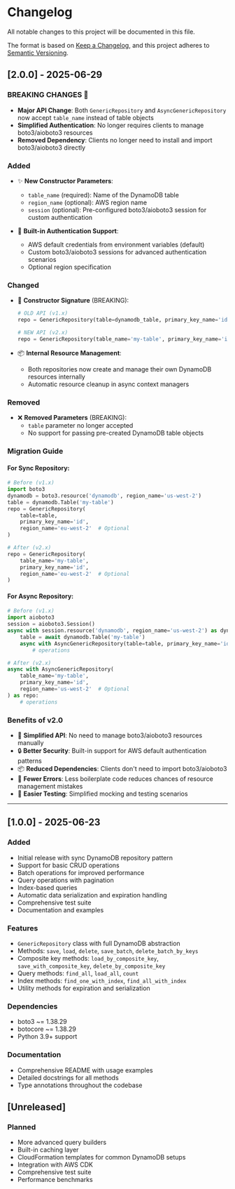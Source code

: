 # Changelog

All notable changes to this project will be documented in this file.

The format is based on [Keep a Changelog](https://keepachangelog.com/en/1.0.0/),
and this project adheres to [Semantic Versioning](https://semver.org/spec/v2.0.0.html).

## [2.0.0] - 2025-06-29

### BREAKING CHANGES 🚨

- **Major API Change**: Both `GenericRepository` and `AsyncGenericRepository` now accept `table_name` instead of table objects
- **Simplified Authentication**: No longer requires clients to manage boto3/aioboto3 resources
- **Removed Dependency**: Clients no longer need to install and import boto3/aioboto3 directly

### Added

- ✨ **New Constructor Parameters**:
  - `table_name` (required): Name of the DynamoDB table
  - `region_name` (optional): AWS region name
  - `session` (optional): Pre-configured boto3/aioboto3 session for custom authentication
  
- 🔐 **Built-in Authentication Support**:
  - AWS default credentials from environment variables (default)
  - Custom boto3/aioboto3 sessions for advanced authentication scenarios
  - Optional region specification

### Changed

- 🔧 **Constructor Signature** (BREAKING):
  ```python
  # OLD API (v1.x)
  repo = GenericRepository(table=dynamodb_table, primary_key_name='id')
  
  # NEW API (v2.x)
  repo = GenericRepository(table_name='my-table', primary_key_name='id', region_name='us-west-2')
  ```

- 📦 **Internal Resource Management**: 
  - Both repositories now create and manage their own DynamoDB resources internally
  - Automatic resource cleanup in async context managers

### Removed

- ❌ **Removed Parameters** (BREAKING):
  - `table` parameter no longer accepted
  - No support for passing pre-created DynamoDB table objects

### Migration Guide

#### For Sync Repository:
```python
# Before (v1.x)
import boto3
dynamodb = boto3.resource('dynamodb', region_name='us-west-2')
table = dynamodb.Table('my-table')
repo = GenericRepository(
    table=table,
    primary_key_name='id',
    region_name='eu-west-2'  # Optional
)

# After (v2.x)
repo = GenericRepository(
    table_name='my-table',
    primary_key_name='id',
    region_name='eu-west-2'  # Optional
)
```

#### For Async Repository:
```python
# Before (v1.x)
import aioboto3
session = aioboto3.Session()
async with session.resource('dynamodb', region_name='us-west-2') as dynamodb:
    table = await dynamodb.Table('my-table')
    async with AsyncGenericRepository(table=table, primary_key_name='id') as repo:
        # operations

# After (v2.x)
async with AsyncGenericRepository(
    table_name='my-table',
    primary_key_name='id',
    region_name='us-west-2'  # Optional
) as repo:
    # operations
```

### Benefits of v2.0

- 🎯 **Simplified API**: No need to manage boto3/aioboto3 resources manually
- 🔒 **Better Security**: Built-in support for AWS default authentication patterns
- 📦 **Reduced Dependencies**: Clients don't need to import boto3/aioboto3
- 🐛 **Fewer Errors**: Less boilerplate code reduces chances of resource management mistakes
- 🚀 **Easier Testing**: Simplified mocking and testing scenarios

---

## [1.0.0] - 2025-06-23

### Added
- Initial release with sync DynamoDB repository pattern
- Support for basic CRUD operations
- Batch operations for improved performance
- Query operations with pagination
- Index-based queries
- Automatic data serialization and expiration handling
- Comprehensive test suite
- Documentation and examples

### Features
- `GenericRepository` class with full DynamoDB abstraction
- Methods: `save`, `load`, `delete`, `save_batch`, `delete_batch_by_keys`
- Composite key methods: `load_by_composite_key`, `save_with_composite_key`, `delete_by_composite_key`
- Query methods: `find_all`, `load_all`, `count`
- Index methods: `find_one_with_index`, `find_all_with_index`
- Utility methods for expiration and serialization

### Dependencies
- boto3 ~= 1.38.29
- botocore ~= 1.38.29
- Python 3.9+ support

### Documentation
- Comprehensive README with usage examples
- Detailed docstrings for all methods
- Type annotations throughout the codebase

## [Unreleased]

### Planned
- More advanced query builders
- Built-in caching layer
- CloudFormation templates for common DynamoDB setups
- Integration with AWS CDK
- Comprehensive test suite
- Performance benchmarks 